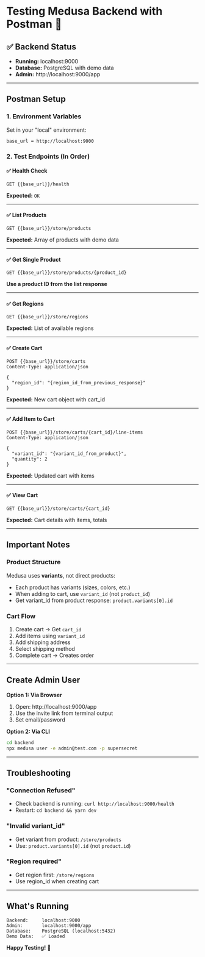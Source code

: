 # Testing Medusa Backend with Postman 🚀

## ✅ Backend Status

- **Running:** localhost:9000
- **Database:** PostgreSQL with demo data
- **Admin:** http://localhost:9000/app

---

## Postman Setup

### 1. Environment Variables

Set in your "local" environment:

```
base_url = http://localhost:9000
```

### 2. Test Endpoints (In Order)

#### ✅ Health Check

```http
GET {{base_url}}/health
```

**Expected:** `OK`

---

#### ✅ List Products

```http
GET {{base_url}}/store/products
```

**Expected:** Array of products with demo data

---

#### ✅ Get Single Product

```http
GET {{base_url}}/store/products/{product_id}
```

**Use a product ID from the list response**

---

#### ✅ Get Regions

```http
GET {{base_url}}/store/regions
```

**Expected:** List of available regions

---

#### ✅ Create Cart

```http
POST {{base_url}}/store/carts
Content-Type: application/json

{
  "region_id": "{region_id_from_previous_response}"
}
```

**Expected:** New cart object with cart_id

---

#### ✅ Add Item to Cart

```http
POST {{base_url}}/store/carts/{cart_id}/line-items
Content-Type: application/json

{
  "variant_id": "{variant_id_from_product}",
  "quantity": 2
}
```

**Expected:** Updated cart with items

---

#### ✅ View Cart

```http
GET {{base_url}}/store/carts/{cart_id}
```

**Expected:** Cart details with items, totals

---

## Important Notes

### Product Structure

Medusa uses **variants**, not direct products:

- Each product has variants (sizes, colors, etc.)
- When adding to cart, use `variant_id` (not `product_id`)
- Get variant_id from product response: `product.variants[0].id`

### Cart Flow

1. Create cart → Get `cart_id`
2. Add items using `variant_id`
3. Add shipping address
4. Select shipping method
5. Complete cart → Creates order

---

## Create Admin User

**Option 1: Via Browser**

1. Open: http://localhost:9000/app
2. Use the invite link from terminal output
3. Set email/password

**Option 2: Via CLI**

```bash
cd backend
npx medusa user -e admin@test.com -p supersecret
```

---

## Troubleshooting

### "Connection Refused"

- Check backend is running: `curl http://localhost:9000/health`
- Restart: `cd backend && yarn dev`

### "Invalid variant_id"

- Get variant from product: `/store/products`
- Use: `product.variants[0].id` (not `product.id`)

### "Region required"

- Get region first: `/store/regions`
- Use region_id when creating cart

---

## What's Running

```
Backend:     localhost:9000
Admin:       localhost:9000/app
Database:    PostgreSQL (localhost:5432)
Demo Data:   ✅ Loaded
```

**Happy Testing!** 🎉
